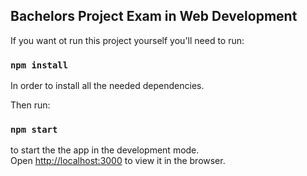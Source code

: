## Bachelors Project Exam in Web Development

If you want ot run this project yourself you'll need to run: 
### `npm install`
In order to install all the needed dependencies. 

Then run: 
### `npm start`
to start the the app in the development mode.<br />
Open [http://localhost:3000](http://localhost:3000) to view it in the browser.

